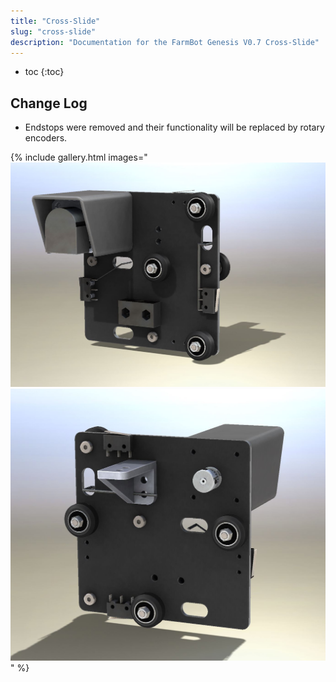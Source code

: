 ```yaml
---
title: "Cross-Slide"
slug: "cross-slide"
description: "Documentation for the FarmBot Genesis V0.7 Cross-Slide"
---
```


* toc
{:toc}

## Change Log
* Endstops were removed and their functionality will be replaced by rotary encoders.

{% include gallery.html images="
![V5_Cross-Slide_1.jpg](_images/Slide_1.jpg)
![V5_Cross-Slide_Render_2.jpg](_images/Slide_Render_2.jpg)
" %}

